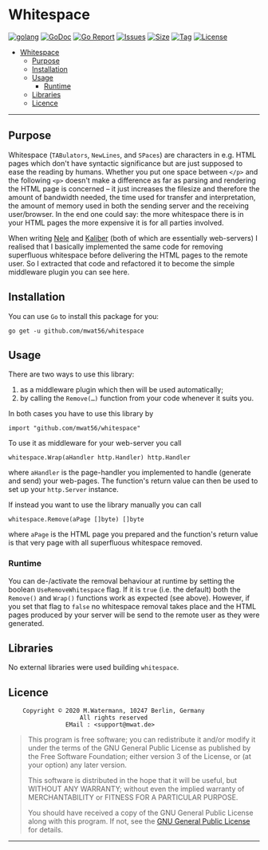 # Whitespace

[![golang](https://img.shields.io/badge/Language-Go-green.svg)](https://golang.org/)
[![GoDoc](https://godoc.org/github.com/mwat56/whitespace?status.svg)](https://godoc.org/github.com/mwat56/whitespace)
[![Go Report](https://goreportcard.com/badge/github.com/mwat56/whitespace)](https://goreportcard.com/report/github.com/mwat56/whitespace)
[![Issues](https://img.shields.io/github/issues/mwat56/whitespace.svg)](https://github.com/mwat56/whitespace/issues?q=is%3Aopen+is%3Aissue)
[![Size](https://img.shields.io/github/repo-size/mwat56/whitespace.svg)](https://github.com/mwat56/whitespace/)
[![Tag](https://img.shields.io/github/tag/mwat56/whitespace.svg)](https://github.com/mwat56/whitespace/tags)
[![License](https://img.shields.io/github/mwat56/whitespace.svg)](https://github.com/mwat56/whitespace/blob/master/LICENSE)

- [Whitespace](#whitespace)
	- [Purpose](#purpose)
	- [Installation](#installation)
	- [Usage](#usage)
		- [Runtime](#runtime)
	- [Libraries](#libraries)
	- [Licence](#licence)

----

## Purpose

Whitespace (`TABulators`, `NewLines`, and `SPaces`) are characters in e.g. HTML pages which don't have syntactic significance but are just supposed to ease the reading by humans.
Whether you put one space between `</p>` and the following `<p>` doesn't make a difference as far as parsing and rendering the HTML page is concerned – it just increases the filesize and therefore the amount of bandwidth needed, the time used for transfer and interpretation, the amount of memory used in both the sending server and the receiving user/browser.
In the end one could say: the more whitespace there is in your HTML pages the more expensive it is for all parties involved.

When writing [Nele](https://github.com/mwat56/Nele/blob/master/README.md) and [Kaliber](https://github.com/mwat56/kaliber/blob/master/README.md) (both of which are essentially web-servers) I realised that I basically implemented the same code for removing superfluous whitespace before delivering the HTML pages to the remote user.
So I extracted that code and refactored it to become the simple middleware plugin you can see here.

## Installation

You can use `Go` to install this package for you:

	go get -u github.com/mwat56/whitespace

## Usage

There are two ways to use this library:

1. as a middleware plugin which then will be used automatically;
2. by calling the `Remove(…)` function from your code whenever it suits you.

In both cases you have to use this library by

	import "github.com/mwat56/whitespace"

To use it as middleware for your web-server you call

	whitespace.Wrap(aHandler http.Handler) http.Handler

where `aHandler` is the page-handler you implemented to handle (generate and send) your web-pages.
The function's return value can then be used to set up your `http.Server` instance.

If instead you want to use the library manually you can call

	whitespace.Remove(aPage []byte) []byte

where `aPage` is the HTML page you prepared and the function's return value is that very page with all superfluous whitespace removed.

### Runtime

You can de-/activate the removal behaviour at runtime by setting the boolean `UseRemoveWhitespace` flag.
If it is `true` (i.e. the default) both the `Remove()` and `Wrap()` functions work as expected (see above).
However, if you set that flag to `false` no whitespace removal takes place and the HTML pages produced by your server will be send to the remote user as they were generated.

## Libraries

No external libraries were used building `whitespace`.

## Licence

        Copyright © 2020 M.Watermann, 10247 Berlin, Germany
                        All rights reserved
                    EMail : <support@mwat.de>

> This program is free software; you can redistribute it and/or modify it under the terms of the GNU General Public License as published by the Free Software Foundation; either version 3 of the License, or (at your option) any later version.
>
> This software is distributed in the hope that it will be useful, but WITHOUT ANY WARRANTY; without even the implied warranty of MERCHANTABILITY or FITNESS FOR A PARTICULAR PURPOSE.
>
> You should have received a copy of the GNU General Public License along with this program. If not, see the [GNU General Public License](http://www.gnu.org/licenses/gpl.html) for details.

----

